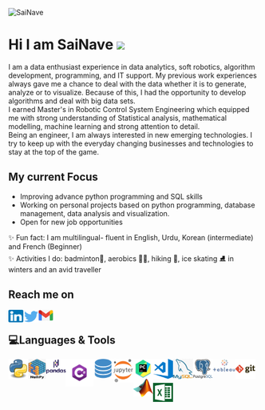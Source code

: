 </a><img src="https://komarev.com/ghpvc/?username=SaiNave&style=flat&label=Profile visits" alt="SaiNave" /></a>
<!--</a>[![Visits Badge](https://badges.pufler.dev/years/SaiNave)](https://badges.pufler.dev)</a>!-->
# Hi I am SaiNave <img src="https://media.giphy.com/media/hvRJCLFzcasrR4ia7z/giphy.gif" width="30px">
I am a data enthusiast experience in  data analytics, soft robotics, algorithm development, programming, and IT support. 
My previous work experiences always gave me a chance to deal with the data  whether it is to generate, analyze or to visualize. 
Because of this, I had the opportunity to develop algorithms and deal with big data sets.<br/>
I earned Master's in Robotic Control System Engineering which equipped me with strong understanding of Statistical analysis, mathematical modelling, machine learning and strong attention to detail.<br/>
Being an engineer, I am always interested in new emerging technologies. I try to keep up with the everyday changing businesses and technologies to stay at the top of the game.

## My current Focus
- Improving advance python programming and SQL skills
- Working on personal projects based on python programming, database management, data analysis and visualization.
- Open for new job opportunities

✨ Fun fact: I am multilingual- fluent in English, Urdu, Korean (intermediate) and French (Beginner)
</br>✨ Activities I do: badminton🏸, aerobics 🏃‍♀️, hiking 🥾, ice skating ⛸️ in winters and an avid traveller

## Reach me on
[<img align ="left" alt="SaiNave's LinkedIN" height ="25" width="30" src="logos/linkedin_icon.png"/>](https://www.linkedin.com/in/sairah-naveed)
[<img align ="left" alt="SaiNave's Twitter" heightt ="25" width="30" src="logos/twitter_icon.png"/>](https://twitter.com/NaveedSairah)
[<img align ="left" alt="g_logo" width="30" src="logos/g_logo.png"/>](mailto:nave.sai25@gmail.com)
<br/>

## 💻Languages & Tools
</p> 
<img align="left" alt= "python_logo" width="40" src="logos/python_logo.png" />
<img align="left" alt= "numpy_logo" Height = "40" width="35" src="logos/numpy.png" />
<img align="left" alt= "pandas_logo" width="40" src="logos/pandas.png" />
<img align="left" alt= "Csharp_Logo" width="55" src="logos/Csharp_Logo.png"/ >
<img align="left" alt= "sql_logo" width="40" src="logos/sql_logo.png" />
<img align="left" alt= "Jupyter_logo" width="40" src="logos/Jupyter_logo.png" />
<img align="left" alt= "pycharm_logo" width="40" src="logos/pycharm_logo.png" />
<img align="left" alt= "vscode_logo" width="40" src="logos/vscode_logo.png" />
<img align="left" alt= "my_sql_logo" width="40" src="logos/my_sql_logo.png" />
<img align="left" alt= "postgresql_logo" width="40" src="logos/postgresql_logo.png" />
<img align="left" alt= "Tableau_logo" width="45" src="logos/Tableau_logo.png" />
<img align="left" alt= "git_logo" width="40" src="logos/git_logo.png" />
<img align="left" alt= "Maltab_Logo" width="40" src="logos/Matlab_Logo.png" />

<br />
<br />


</a><img align="left" alt= "excel" width="40" src="logos/excel.png" /> 
</p>
<br />
<br />
<!--<p align="left"><img align="center" src="https://github-readme-stats.vercel.app/api?username=SaiNave&theme=light&show_icons=true" alt="SaiNave" /></p>!-->




                                                                                                                                         





